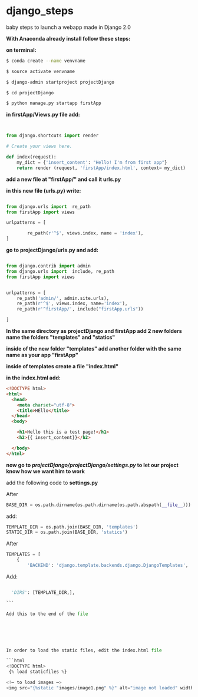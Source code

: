 # django_steps

baby steps to launch a webapp made in Django 2.0

**With Anaconda already install follow these steps:**

**on terminal:**
```sh
$ conda create --name venvname

$ source activate venvname

$ django-admin startproject projectDjango

$ cd projectDjango

$ python manage.py startapp firstApp

```

 **in firstApp/Views.py file add:**


 ```python


 from django.shortcuts import render

 # Create your views here.

 def index(request):
     my_dict = {'insert_content': "Hello! I'm from first app"}
     return render (request, 'firstApp/index.html', context= my_dict)

```

**add a new file at "firstApp/" and call it urls.py**

**in this new file (urls.py) write:**

```python

from django.urls import  re_path
from firstApp import views

urlpatterns = [

        re_path(r'^$', views.index, name = 'index'),
]


```
**go to projectDjango/urls.py and add:**

```python

from django.contrib import admin
from django.urls import  include, re_path
from firstApp import views


urlpatterns = [
    re_path('admin/', admin.site.urls),
    re_path(r'^$', views.index, name='index'),
    re_path(r'^firstApp/', include("firstApp.urls"))

]

```

**In the same directory as projectDjango and firstApp add 2 new folders**
**name the folders "templates" and "statics"**

**inside of the new folder "templates" add another folder with the same name as your app "firstApp"**

**inside of templates create a file "index.html"**

**in the index.html add:**

```html
<!DOCTYPE html>
<html>
  <head>
    <meta charset="utf-8">
    <title>HEllo</title>
  </head>
  <body>

    <h1>Hello this is a test page!</h1>
    <h2>{{ insert_content}}</h2>

  </body>
</html>

```

**now go to *projectDjango/projectDjango/settings.py* to let our project know how we want him to work**

add the following code to **settings.py**

After
```python
BASE_DIR = os.path.dirname(os.path.dirname(os.path.abspath(__file__)))

```

add:

```python
TEMPLATE_DIR = os.path.join(BASE_DIR, 'templates')
STATIC_DIR = os.path.join(BASE_DIR, 'statics')
```

After
```python
TEMPLATES = [
    {
        'BACKEND': 'django.template.backends.django.DjangoTemplates',        

```

Add:

```python

  'DIRS': [TEMPLATE_DIR,],

``` 

Add this to the end of the file






In order to load the static files, edit the index.html file

```html
<!DOCTYPE html>
 {% load staticfiles %}

<!— to load images —>
<img src="{%static "images/image1.png" %}" alt="image not loaded" width="200" height="200"/>

```
